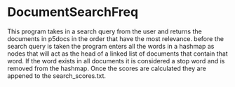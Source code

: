 # DocumentSearchFreq

This program takes in a search query from the user and returns the documents in p5docs in the order that have the most relevance. before the search query is taken the program enters all the words in a hashmap as nodes that will act as the head of a linked list of documents that contain that word. If the word exists in all documents it is considered a stop word and is removed from the hashmap. Once the scores are calculated they are appened to the search_scores.txt.

